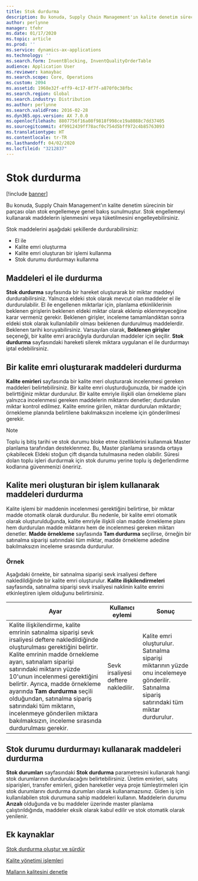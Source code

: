 ```yaml
---
title: Stok durdurma
description: Bu konuda, Supply Chain Management'ın kalite denetim sürecinin bir parçası olan stok engellemeye genel bakış sunulmuştur. Stok engellemeyi kullanarak maddelerin işlenmesini veya tüketilmesini engelleyebilirsiniz.
author: perlynne
manager: tfehr
ms.date: 01/17/2020
ms.topic: article
ms.prod: ''
ms.service: dynamics-ax-applications
ms.technology: ''
ms.search.form: InventBlocking, InventQualityOrderTable
audience: Application User
ms.reviewer: kamaybac
ms.search.scope: Core, Operations
ms.custom: 2094
ms.assetid: 1968e32f-eff9-4c17-8f7f-a870f0c38fbc
ms.search.region: Global
ms.search.industry: Distribution
ms.author: perlynne
ms.search.validFrom: 2016-02-28
ms.dyn365.ops.version: AX 7.0.0
ms.openlocfilehash: 8807756f16a08f9818f998ce19a8088c7dd37405
ms.sourcegitcommit: 4f9912439ff78acf0c754d5bff972c4b85763093
ms.translationtype: HT
ms.contentlocale: tr-TR
ms.lasthandoff: 04/02/2020
ms.locfileid: "3212837"
---
```

# <a name="inventory-blocking"></a>Stok durdurma

[!include [banner](../includes/banner.md)]

Bu konuda, Supply Chain Management'ın kalite denetim sürecinin bir parçası olan stok engellemeye genel bakış sunulmuştur. Stok engellemeyi kullanarak maddelerin işlenmesini veya tüketilmesini engelleyebilirsiniz.

Stok maddelerini aşağıdaki şekillerde durdurabilirsiniz:
-   El ile
-   Kalite emri oluşturma
-   Kalite emri oluşturan bir işlemi kullanma
-   Stok durumu durdurmayı kullanma

## <a name="blocking-items-manually"></a>Maddeleri el ile durdurma
**Stok durdurma** sayfasında bir hareket oluşturarak bir miktar maddeyi durdurabilirsiniz. Yalnızca eldeki stok olarak mevcut olan maddeler el ile durdurulabilir. El ile engellenen miktarlar için, planlama etkinliklerinin beklenen girişlerin beklenen eldeki miktar olarak eklenip eklenmeyeceğine karar vermeniz gerekir. Beklenen girişler, inceleme tamamlandıktan sonra eldeki stok olarak kullanılabilir olması beklenen durdurulmuş maddelerdir. Beklenen tarihi koruyabilirsiniz. Varsayılan olarak, **Beklenen girişler** seçeneği, bir kalite emri aracılığıyla durdurulan maddeler için seçilir. **Stok durdurma** sayfasındaki hareketi silerek miktara uygulanan el ile durdurmayı iptal edebilirsiniz.

## <a name="blocking-items-by-creating-a-quality-order"></a>Bir kalite emri oluşturarak maddeleri durdurma
**Kalite emirleri** sayfasında bir kalite meri oluşturarak incelenmesi gereken maddeleri belirtebilirsiniz. Bir kalite emri oluşturduğunuzda, bir madde için belirttiğiniz miktar durdurulur. Bir kalite emriyle ilişkili olan örnekleme planı yalnızca incelenmesi gereken maddelerin miktarını denetler; durdurulan miktar kontrol edilmez. Kalite emrine girilen, miktar durdurulan miktardır; örnekleme planında belirtilene bakılmaksızın inceleme için gönderilmesi gerekir.

> [!NOTE]
> Toplu iş bitiş tarihi ve stok durumu bloke etme özelliklerini kullanmak Master planlama tarafından desteklenmez. Bu, Master planlama sırasında ortaya çıkabilecek Eldeki stoğun çift dışarıda tutulmasına neden olabilir. Süresi dolan toplu işleri durdurmak için stok durumu yerine toplu iş değerlendirme kodlarına güvenmenizi öneririz.

## <a name="blocking-items-by-using-a-process-that-generates-a-quality-order"></a>Kalite meri oluşturan bir işlem kullanarak maddeleri durdurma
Kalite işlemi bir maddenin incelenmesi gerektiğini belirtirse, bir miktar madde otomatik olarak durdurulur. Bu nedenle, bir kalite emri otomatik olarak oluşturulduğunda, kalite emriyle ilişkili olan madde örnekleme planı hem durdurulan madde miktarını hem de incelenmesi gereken miktarı denetler. **Madde örnekleme** sayfasında **Tam durdurma** seçilirse, örneğin bir satınalma siparişi satırındaki tüm miktar, madde örnekleme adedine bakılmaksızın inceleme sırasında durdurulur.
### <a name="example"></a>Örnek

Aşağıdaki örnekte, bir satınalma siparişi sevk irsaliyesi deftere nakledildiğinde bir kalite emri oluşturulur. **Kalite ilişkilendirmeleri** sayfasında, satınalma siparişi sevk irsaliyesi naklinin kalite emrini etkinleştiren işlem olduğunu belirtirsiniz.

|Ayar                                                                     |Kullanıcı eylemi                 |Sonuç             |
|--------------------------------------------------------------------------|----------------------------|-------------------|
| Kalite ilişkilendirme, kalite emrinin satınalma siparişi sevk irsaliyesi deftere nakledildiğinde oluşturulması gerektiğini belirtir. Kalite emrinin madde örnekleme ayarı, satınalam siparişi satırındaki miktarın yüzde 10'unun incelenmesi gerektiğini belirtir. Ayrıca, madde örnekleme ayarında **Tam durdurma** seçili olduğundan, satınalma sipariş satırındaki tüm miktarın, incelenmeye gönderilen miktara bakılmaksızın, inceleme sırasında durdurulması gerekir. | Sevk irsaliyesi deftere nakledilir. | Kalite emri oluşturulur. Satınalma siparişi miktarının yüzde onu incelemeye gönderilir.  Satınalma sipariş satırındaki tüm miktar durdurulur. |

## <a name="blocking-items-by-using-inventory-status-blocking"></a>Stok durumu durdurmayı kullanarak maddeleri durdurma
**Stok durumları** sayfasındaki **Stok durdurma** parametresini kullanarak hangi stok durumlarının durdurulacağını belirtebilirsiniz. Üretim emirleri, satış siparişleri, transfer emirleri, giden hareketler veya proje tümleştirmeleri için stok durumlarını durdurma durumları olarak kullanamazsınız. Giden iş için kullanılabilen stok durumuna sahip maddeleri kullanın. Maddelerin durumu **Arızalı** olduğunda ve bu maddeler üzerinde master planlama çalıştırıldığında, maddeler eksik olarak kabul edilir ve stok otomatik olarak yenilenir.



<a name="additional-resources"></a>Ek kaynaklar
--------

[Stok durdurma oluştur ve sürdür](tasks/create-maintain-inventory-blocking.md)

[Kalite yönetimi işlemleri](quality-management-processes.md)

[Malların kalitesini denetle](tasks/inspect-quality-goods.md)
